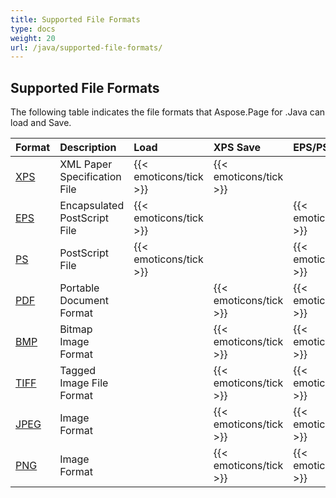 ```yaml
---
title: Supported File Formats
type: docs
weight: 20
url: /java/supported-file-formats/
---
```


## **Supported File Formats**
The following table indicates the file formats that Aspose.Page for .Java can load and Save.

|**Format**|**Description**|**Load**|**XPS Save**|**EPS/PS Save**|**Remarks**|
| :- | :- | :- | :- | :- | :- |
|[XPS](https://wiki.fileformat.com/page-description-language/xps/)|XML Paper Specification File|{{< emoticons/tick >}}|{{< emoticons/tick >}}| | |
|[EPS](https://wiki.fileformat.com/page-description-language/eps/)|Encapsulated PostScript File|{{< emoticons/tick >}}| |{{< emoticons/tick >}}| |
|[PS](https://wiki.fileformat.com/page-description-language/ps/)|PostScript File|{{< emoticons/tick >}}| |{{< emoticons/tick >}}| |
|[PDF](https://wiki.fileformat.com/view/pdf/)|Portable Document Format| |{{< emoticons/tick >}}|{{< emoticons/tick >}}| |
|[BMP](https://wiki.fileformat.com/image/bmp/)|Bitmap Image Format| |{{< emoticons/tick >}}|{{< emoticons/tick >}}| |
|[TIFF](https://wiki.fileformat.com/image/tiff/)|Tagged Image File Format| |{{< emoticons/tick >}}|{{< emoticons/tick >}}| |
|[JPEG](https://wiki.fileformat.com/image/jpeg/)|Image Format| |{{< emoticons/tick >}}|{{< emoticons/tick >}}| |
|[PNG](https://wiki.fileformat.com/image/png/)|Image Format| |{{< emoticons/tick >}}|{{< emoticons/tick >}}| |

